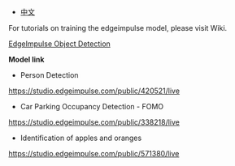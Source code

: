 - [中文](https://github.com/DFRobot/DFR1154_Examples/blob/master/6.4%20Train%20the%20edgeimpulse%20model/README.md)

For tutorials on training the edgeimpulse model, please visit Wiki.

[EdgeImpulse Object Detection](https://wiki.dfrobot.com/EdgeImpulse_Object_Detection)

**Model link**
- Person Detection

https://studio.edgeimpulse.com/public/420521/live

- Car Parking Occupancy Detection - FOMO 

https://studio.edgeimpulse.com/public/338218/live

- Identification of apples and oranges

https://studio.edgeimpulse.com/public/571380/live
